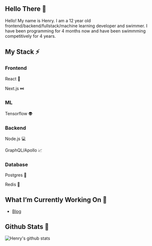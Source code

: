 <!--
**henryboisdequin/henryboisdequin** is a ✨ _special_ ✨ repository because its `README.md` (this file) appears on your GitHub profile.

Here are some ideas to get you started:

- 🔭 I’m currently working on ...
- 🌱 I’m currently learning ...
- 👯 I’m looking to collaborate on ...
- 🤔 I’m looking for help with ...
- 💬 Ask me about ...
- 📫 How to reach me: ...
- 😄 Pronouns: ...
- ⚡ Fun fact: ...
-->
## Hello There 👋 
Hello! My name is Henry. I am a 12 year old frontend/backend/fullstack/machine learning developer and swimmer. I have been programming for 4 months now and have been swimmming competitively for 4 years. 

## My Stack ⚡

<h3>Frontend</h3>

React 🚀 

Next.js ⏭️

<h3>ML</h3>

Tensorflow 👽 

<h3>Backend</h3>

Node.js 💻 

GraphQL/Apollo 📈 

<h3>Database</h3>

Postgres 🏦 

Redis 🔴

## What I’m Currently Working On 🔭 

 - [Blog](https://github.com/henryboisdequin/Blog)

## Github Stats 🎯
![Henry's github stats](https://github-readme-stats.vercel.app/api?username=henryboisdequin&show_icons=true&theme=material-palenight)
